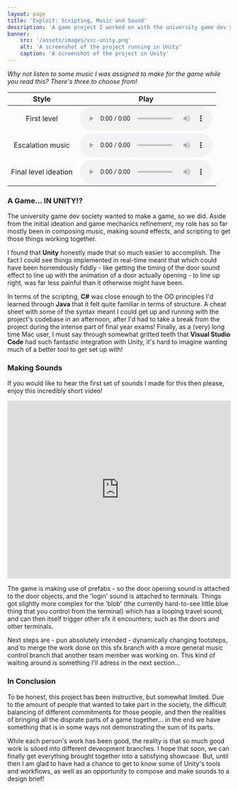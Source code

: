 ```yaml
---
layout: page
title: 'Exploit: Scripting, Music and Sound'
description: 'A game project I worked on with the university game dev society in Unity. I was mostly making music and sounds, then doing the scripting so you could hear them in the game!'
banner:
    src: '/assets/images/vsc-unity.png'
    alt: 'A screenshot of the project running in Unity'
    caption: 'A screenshot of the project in Unity'
---
```


*Why not listen to some music I was assigned to make for the game while you read this? There's three to choose from!*

| Style                | Play |
| :------------------: | :----------------------------------------------------------------------------------------: |
| First level          | <audio controls><source src="/assets/sounds/bearings.mp3" type="audio/mp3">It broke?</audio>      |
| Escalation music     | <audio controls><source src="/assets/sounds/transport-hub.mp3" type="audio/mp3">It broke?</audio> |
| Final level ideation | <audio controls><source src="/assets/sounds/final-level.mp3" type="audio/mp3">It broke?</audio>   |

### A Game... IN UNITY!?

The university game dev society wanted to make a game, so we did. Aside from the initial ideation and game mechanics refinement, my role has so far mostly been in composing music, making sound effects, and scripting to get those things working together.

I found that **Unity** honestly made that so much easier to accomplish. The fact I could see things implemented in real-time meant that which could have been horrendously fiddly - like getting the timing of the door sound effect to line up with the animation of a door actually opening - to line up right, was far less painful than it otherwise might have been.

In terms of the scripting, **C#** was close enough to the OO principles I'd learned through **Java** that it felt quite familiar in terms of structure. A cheat sheet with some of the syntax meant I could get up and running with the project's codebase in an afternoon, after I'd had to take a break from the project during the intense part of final year exams! Finally, as a (very) long time Mac user, I must say through somewhat gritted teeth that **Visual Studio Code** had such fantastic integration with Unity, it's hard to imagine wanting much of a better tool to get set up with!

### Making Sounds

If you would like to hear the first set of sounds I made for this then please, enjoy this incredibly short video!
<iframe width="100%" height="400" src="https://www.youtube.com/embed/4_6gB3vhI5E" title="YouTube video player" frameborder="0" allow="accelerometer; autoplay; clipboard-write; encrypted-media; gyroscope; picture-in-picture" allowfullscreen></iframe>

The game is making use of prefabs - so the door opening sound is attached to the door objects, and the 'login' sound is attached to terminals. Things got slightly more complex for the 'blob' (the currently hard-to-see little blue thing that you control from the terminal) which has a looping travel sound, and can then itself trigger other sfx it encounters; such as the doors and other terminals.

Next steps are - pun absolutely intended - dynamically changing footsteps, and to merge the work done on this sfx branch with a more general music control branch that another team member was working on. This kind of waiting around is something I'll adress in the next section...

### In Conclusion

To be honest, this project has been instructive, but somewhat limited. Due to the amount of people that wanted to take part in the society, the difficult balancing of different commitments for those people, and then the realities of bringing all the disprate parts of a game together... in the end we have something that is in some ways not demonstrating the sum of its parts. 

While each person's work has been good, the reality is that so much good work is siloed into different deveopment branches. I hope that soon, we can finally get everything brought together into a satisfying showcase. But, until then I am glad to have had a chance to get to know some of Unity's tools and workflows, as well as an opportunity to compose and make sounds to a design brief!